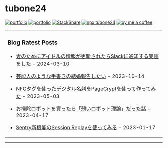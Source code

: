 # tubone24

[![portfolio](https://img.shields.io/badge/portfolio-tubone24-brightgreen)](https://portfolio.tubone-project24.xyz/)
[![portfolio](https://img.shields.io/badge/blog-tuboneBOYAKI-pink)](https://blog.tubone-project24.xyz/)
[![StackShare](http://img.shields.io/badge/tech-stack-0690fa.svg?style=flat)](https://stackshare.io/tubone24/tubone24)
[![npx tubone24](https://img.shields.io/badge/npx-tubone24-red?logo=npm)](https://www.npmjs.com/package/tubone24)
[![by me a coffee](https://img.shields.io/badge/ByMeACoffee-tubone24-brightgreen?logo=Buy%20Me%20A%20Coffee)](https://www.buymeacoffee.com/tubone24)

<!-- generate_markdown_start -->

<table><tr><td valign="top" width="100%">

### Blog Ratest Posts

- [妻のためにアイドルの情報が更新されたらSlackに通知する実装をした](https://blog.tubone-project24.xyz/2024-02-28/妻のためにアイドルの情報が更新されたらSlackに通知する実装をした) - 2024-03-10

- [芸能人のような手書きの結婚報告したい](https://blog.tubone-project24.xyz/2023/10/15/houkoku) - 2023-10-14

- [NFCタグを使ったデジタル名刺をPageCryptを使って作ってみた](https://blog.tubone-project24.xyz/2023-05-04/nfc-business-cart) - 2023-05-03

- [お掃除ロボットを買ったら「弱いロボット理論」だった話](https://blog.tubone-project24.xyz/2023/04/17/cleaning-robot) - 2023-04-17

- [Sentry新機能のSession Replayを使ってみる](https://blog.tubone-project24.xyz/2023/01/18/sentry-replay) - 2023-01-17

</td></tr></table>

<!-- generate_markdown_end -->
---

